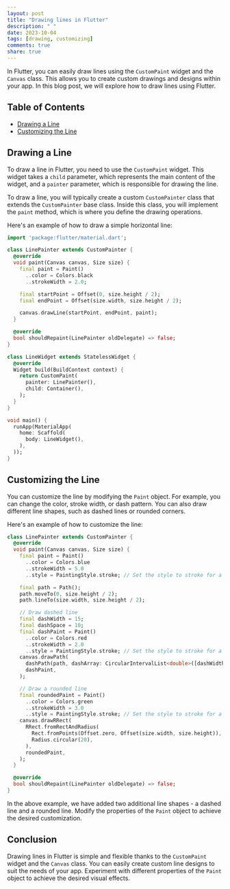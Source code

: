 ```yaml
---
layout: post
title: "Drawing lines in Flutter"
description: " "
date: 2023-10-04
tags: [drawing, customizing]
comments: true
share: true
---
```


In Flutter, you can easily draw lines using the `CustomPaint` widget and the `Canvas` class. This allows you to create custom drawings and designs within your app. In this blog post, we will explore how to draw lines using Flutter.

## Table of Contents
- [Drawing a Line](#drawing-a-line)
- [Customizing the Line](#customizing-the-line)

## Drawing a Line

To draw a line in Flutter, you need to use the `CustomPaint` widget. This widget takes a `child` parameter, which represents the main content of the widget, and a `painter` parameter, which is responsible for drawing the line.

To draw a line, you will typically create a custom `CustomPainter` class that extends the `CustomPainter` base class. Inside this class, you will implement the `paint` method, which is where you define the drawing operations.

Here's an example of how to draw a simple horizontal line:

```dart
import 'package:flutter/material.dart';

class LinePainter extends CustomPainter {
  @override
  void paint(Canvas canvas, Size size) {
    final paint = Paint()
      ..color = Colors.black
      ..strokeWidth = 2.0;

    final startPoint = Offset(0, size.height / 2);
    final endPoint = Offset(size.width, size.height / 2);

    canvas.drawLine(startPoint, endPoint, paint);
  }

  @override
  bool shouldRepaint(LinePainter oldDelegate) => false;
}

class LineWidget extends StatelessWidget {
  @override
  Widget build(BuildContext context) {
    return CustomPaint(
      painter: LinePainter(),
      child: Container(),
    );
  }
}

void main() {
  runApp(MaterialApp(
    home: Scaffold(
      body: LineWidget(),
    ),
  ));
}
```

## Customizing the Line

You can customize the line by modifying the `Paint` object. For example, you can change the color, stroke width, or dash pattern. You can also draw different line shapes, such as dashed lines or rounded corners.

Here's an example of how to customize the line:

```dart
class LinePainter extends CustomPainter {
  @override
  void paint(Canvas canvas, Size size) {
    final paint = Paint()
      ..color = Colors.blue
      ..strokeWidth = 5.0
      ..style = PaintingStyle.stroke; // Set the style to stroke for a hollow line

    final path = Path();
    path.moveTo(0, size.height / 2);
    path.lineTo(size.width, size.height / 2);

    // Draw dashed line
    final dashWidth = 15;
    final dashSpace = 10;
    final dashPaint = Paint()
      ..color = Colors.red
      ..strokeWidth = 2.0
      ..style = PaintingStyle.stroke; // Set the style to stroke for a dashed line
    canvas.drawPath(
      dashPath(path, dashArray: CircularIntervalList<double>([dashWidth, dashSpace])),
      dashPaint,
    );

    // Draw a rounded line
    final roundedPaint = Paint()
      ..color = Colors.green
      ..strokeWidth = 3.0
      ..style = PaintingStyle.stroke; // Set the style to stroke for a hollow line
    canvas.drawRRect(
      RRect.fromRectAndRadius(
        Rect.fromPoints(Offset.zero, Offset(size.width, size.height)), 
        Radius.circular(20),
      ),
      roundedPaint,
    );
  }

  @override
  bool shouldRepaint(LinePainter oldDelegate) => false;
}
```

In the above example, we have added two additional line shapes - a dashed line and a rounded line. Modify the properties of the `Paint` object to achieve the desired customization.

## Conclusion

Drawing lines in Flutter is simple and flexible thanks to the `CustomPaint` widget and the `Canvas` class. You can easily create custom line designs to suit the needs of your app. Experiment with different properties of the `Paint` object to achieve the desired visual effects.